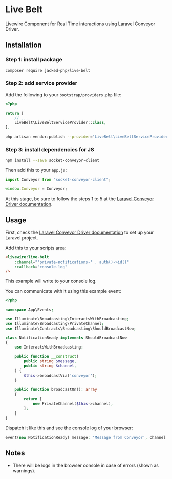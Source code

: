 # Live Belt

Livewire Component for Real Time interactions using Laravel Conveyor Driver.

## Installation

### Step 1: install package

```bash
composer require jacked-php/live-belt
```

### Step 2: add service provider

Add the following to your `bootstrap/providers.php` file:

```php
<?php

return [
    // ...
    LiveBelt\LiveBeltServiceProvider::class,
],
````

```bash
php artisan vendor:publish --provider="LiveBelt\LiveBeltServiceProvider"
```

### Step 3: install dependencies for JS

```bash
npm install --save socket-conveyor-client
```

Then add this to your `app.js`:

```js
import Conveyor from "socket-conveyor-client";

window.Conveyor = Conveyor;
```

At this stage, be sure to follow the steps 1 to 5 at the [Laravel Conveyor Driver documentation](https://socketconveyor.com/docs/laravel-driver).

## Usage

First, check the [Laravel Conveyor Driver documentation](https://socketconveyor.com/docs/laravel-driver) to set up your Laravel project.

Add this to your scripts area:

```html
<livewire:live-belt
    :channel="'private-notifications-' . auth()->id()"
    :callback="console.log"
/>
```

This example will write to your console log.

You can communicate with it using this example event:

```php
<?php

namespace App\Events;

use Illuminate\Broadcasting\InteractsWithBroadcasting;
use Illuminate\Broadcasting\PrivateChannel;
use Illuminate\Contracts\Broadcasting\ShouldBroadcastNow;

class NotificationReady implements ShouldBroadcastNow
{
    use InteractsWithBroadcasting;

    public function __construct(
        public string $message,
        public string $channel,
    ) {
        $this->broadcastVia('conveyor');
    }

    public function broadcastOn(): array
    {
        return [
            new PrivateChannel($this->channel),
        ];
    }
}
```

Dispatch it like this and see the console log of your browser:

```php
event(new NotificationReady( message: 'Message from Conveyor', channel: 'notifications-{your-user-id-here}')); // remember to replace {your-user-id-here} with your user id
```

## Notes

- There will be logs in the browser console in case of errors (shown as warnings).
